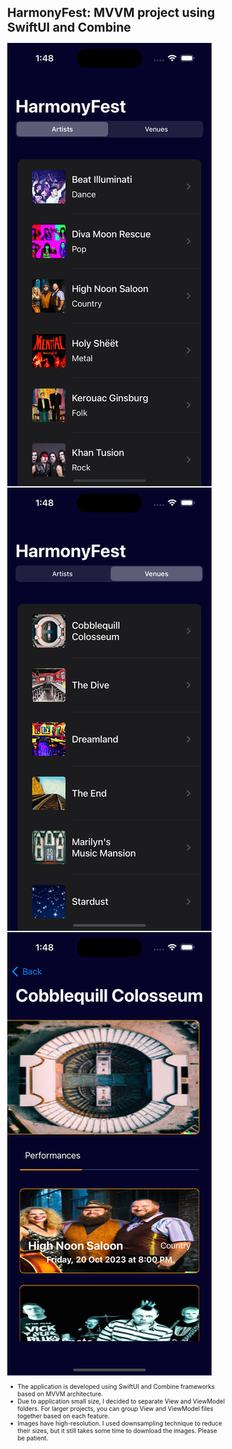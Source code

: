 # HarmonyFest: MVVM project using SwiftUI and Combine

![Screenshot1](/Screenshot/screen1.png)
![Screenshot2](/Screenshot/screen2.png)
![Screenshot3](/Screenshot/screen3.png)

* The application is developed using SwiftUI and Combine frameworks based on MVVM architecture.
* Due to application small size, I decided to separate View and ViewModel folders. For larger projects, you can group View and ViewModel files together based on each feature.
* Images have high-resolution. I used downsampling technique to reduce their sizes, but it still takes some time to download the images. Please be patient.
